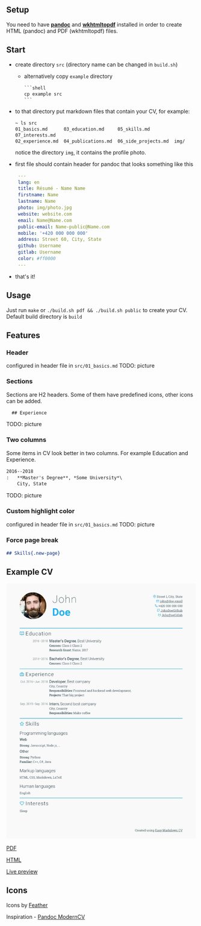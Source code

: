 ## Setup

You need to have [**pandoc**](https://pandoc.org/) and [**wkhtmltopdf**](https://wkhtmltopdf.org/)
installed in order to create HTML (pandoc) and PDF (wkhtmltopdf) files.

## Start

- create directory `src` (directory name can be changed in `build.sh`)
    - alternatively copy `example` directory

          ```shell
          cp example src
          ```

- to that directory put markdown files that contain your CV, for example:

    ```shell
    ~ ls src
    01_basics.md      03_education.md     05_skills.md         07_interests.md
    02_experience.md  04_publications.md  06_side_projects.md  img/
    ```

    notice the directory `img`, it contains the profile photo.
- first file should contain header for pandoc that looks something like this

    ```yaml
     ---
     lang: en
     title: Résumé - Name Name
     firstname: Name
     lastname: Name
     photo: img/photo.jpg
     website: website.com
     email: Name@Name.com
     public-email: Name-public@Name.com
     mobile: '+420 000 000 000'
     address: Street 60, City, State
     github: Username
     gitlab: Username
     color: #ff0000
     ---
    ```

- that's it!

## Usage

Just run `make` or `./build.sh pdf && ./build.sh public` to create your CV.
Default build directory is `build`

## Features

### Header

configured in header file in `src/01_basics.md`
TODO: picture

### Sections

Sections are H2 headers.
Some of them have predefined icons, other icons can be added.

```markdown
  ## Experience
```
TODO: picture

### Two columns

Some items in CV look better in two columns.
For example Education and Experience.

```markdown
2016--2018
:   **Master's Degree**, *Some University*\
    City, State

```
TODO: picture

### Custom highlight color

configured in header file in `src/01_basics.md`
TODO: picture

### Force page break

```markdown
## Skills{.new-page}
```

## Example CV

![Example JPG](./example_build/cv.jpg)

[PDF](./example_build/cv.pdf)

[HTML](./example_build/cv.html)

[Live preview](https://viliamv.gitlab.io/easy-markdown-cv/)

## Icons
Icons by [Feather](https://github.com/feathericons/feather)

Inspiration - [Pandoc ModernCV](https://github.com/barraq/pandoc-moderncv)
